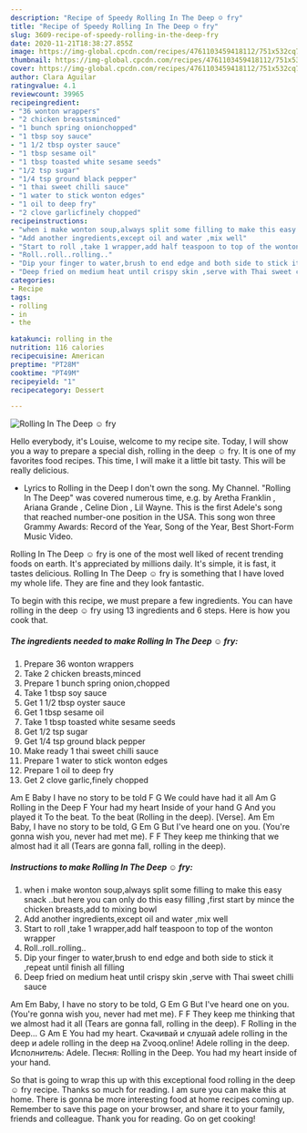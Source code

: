 ```yaml
---
description: "Recipe of Speedy Rolling In The Deep ☺ fry"
title: "Recipe of Speedy Rolling In The Deep ☺ fry"
slug: 3609-recipe-of-speedy-rolling-in-the-deep-fry
date: 2020-11-21T18:38:27.855Z
image: https://img-global.cpcdn.com/recipes/4761103459418112/751x532cq70/rolling-in-the-deep-☺-fry-recipe-main-photo.jpg
thumbnail: https://img-global.cpcdn.com/recipes/4761103459418112/751x532cq70/rolling-in-the-deep-☺-fry-recipe-main-photo.jpg
cover: https://img-global.cpcdn.com/recipes/4761103459418112/751x532cq70/rolling-in-the-deep-☺-fry-recipe-main-photo.jpg
author: Clara Aguilar
ratingvalue: 4.1
reviewcount: 39965
recipeingredient:
- "36 wonton wrappers"
- "2 chicken breastsminced"
- "1 bunch spring onionchopped"
- "1 tbsp soy sauce"
- "1 1/2 tbsp oyster sauce"
- "1 tbsp sesame oil"
- "1 tbsp toasted white sesame seeds"
- "1/2 tsp sugar"
- "1/4 tsp ground black pepper"
- "1 thai sweet chilli sauce"
- "1 water to stick wonton edges"
- "1 oil to deep fry"
- "2 clove garlicfinely chopped"
recipeinstructions:
- "when i make wonton soup,always split some filling to make this easy snack ..but here you can only do this easy filling  ,first start by mince the chicken breasts,add to mixing bowl"
- "Add another ingredients,except oil and water ,mix well"
- "Start to roll ,take 1 wrapper,add half teaspoon to top of the wonton wrapper"
- "Roll..roll..rolling.."
- "Dip your finger to water,brush to end edge and both side to stick it ,repeat until finish all filling"
- "Deep fried on medium heat until crispy skin ,serve with Thai sweet chilli sauce"
categories:
- Recipe
tags:
- rolling
- in
- the

katakunci: rolling in the 
nutrition: 116 calories
recipecuisine: American
preptime: "PT28M"
cooktime: "PT49M"
recipeyield: "1"
recipecategory: Dessert

---
```



![Rolling In The Deep ☺ fry](https://img-global.cpcdn.com/recipes/4761103459418112/751x532cq70/rolling-in-the-deep-☺-fry-recipe-main-photo.jpg)

Hello everybody, it's Louise, welcome to my recipe site. Today, I will show you a way to prepare a special dish, rolling in the deep ☺ fry. It is one of my favorites food recipes. This time, I will make it a little bit tasty. This will be really delicious.

- Lyrics to Rolling in the Deep I don&#39;t own the song. My Channel. &#34;Rolling In The Deep&#34; was covered numerous time, e.g. by Aretha Franklin , Ariana Grande , Celine Dion , Lil Wayne. This is the first Adele&#39;s song that reached number-one position in the USA. This song won three Grammy Awards: Record of the Year, Song of the Year, Best Short-Form Music Video.

Rolling In The Deep ☺ fry is one of the most well liked of recent trending foods on earth. It's appreciated by millions daily. It's simple, it is fast, it tastes delicious. Rolling In The Deep ☺ fry is something that I have loved my whole life. They are fine and they look fantastic.


To begin with this recipe, we must prepare a few ingredients. You can have rolling in the deep ☺ fry using 13 ingredients and 6 steps. Here is how you cook that.

<!--inarticleads1-->

##### The ingredients needed to make Rolling In The Deep ☺ fry:

1. Prepare 36 wonton wrappers
1. Take 2 chicken breasts,minced
1. Prepare 1 bunch spring onion,chopped
1. Take 1 tbsp soy sauce
1. Get 1 1/2 tbsp oyster sauce
1. Get 1 tbsp sesame oil
1. Take 1 tbsp toasted white sesame seeds
1. Get 1/2 tsp sugar
1. Get 1/4 tsp ground black pepper
1. Make ready 1 thai sweet chilli sauce
1. Prepare 1 water to stick wonton edges
1. Prepare 1 oil to deep fry
1. Get 2 clove garlic,finely chopped


Am E Baby I have no story to be told F G We could have had it all Am G Rolling in the Deep F Your had my heart Inside of your hand G And you played it To the beat. To the beat (Rolling in the deep). [Verse]. Am Em Baby, I have no story to be told, G Em G But I&#39;ve heard one on you. (You&#39;re gonna wish you, never had met me). F F They keep me thinking that we almost had it all (Tears are gonna fall, rolling in the deep). 

<!--inarticleads2-->

##### Instructions to make Rolling In The Deep ☺ fry:

1. when i make wonton soup,always split some filling to make this easy snack ..but here you can only do this easy filling  ,first start by mince the chicken breasts,add to mixing bowl
1. Add another ingredients,except oil and water ,mix well
1. Start to roll ,take 1 wrapper,add half teaspoon to top of the wonton wrapper
1. Roll..roll..rolling..
1. Dip your finger to water,brush to end edge and both side to stick it ,repeat until finish all filling
1. Deep fried on medium heat until crispy skin ,serve with Thai sweet chilli sauce


Am Em Baby, I have no story to be told, G Em G But I&#39;ve heard one on you. (You&#39;re gonna wish you, never had met me). F F They keep me thinking that we almost had it all (Tears are gonna fall, rolling in the deep). F Rolling in the Deep… G Am E You had my heart. Скачивай и слушай adele rolling in the deep и adele rolling in the deep на Zvooq.online! Adele rolling in the deep. Исполнитель: Adele. Песня: Rolling in the Deep. You had my heart inside of your hand. 

So that is going to wrap this up with this exceptional food rolling in the deep ☺ fry recipe. Thanks so much for reading. I am sure you can make this at home. There is gonna be more interesting food at home recipes coming up. Remember to save this page on your browser, and share it to your family, friends and colleague. Thank you for reading. Go on get cooking!
